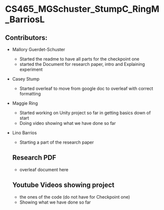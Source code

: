 # CS465_MGSchuster_StumpC_RingM_BarriosL

## Contributors:
* Mallory Guerdet-Schuster
    * Started the readme to have all parts for the checkpoint one 
    * started the Document for research paper, intro and Explaining experiment
* Casey Stump
  * Started overleaf to move from google doc to overleaf with correct formatting 
* Maggie Ring
  * Started working on Unity project so far in getting basics down of start
  * Doing video showing what we have done so far
* Lino Barrios
  * Starting a part of the research paper 

  ## Research PDF
  * overleaf document here
 
  ## Youtube Videos showing project
  * the ones of the code (do not have for Checkpoint one)
  * Showing what we have done so far

